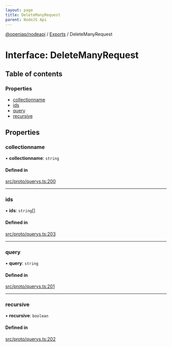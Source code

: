 ```yaml
---
layout: page
title: DeleteManyRequest
parent: NodeJS Api
---
```

[@openiap/nodeapi](../README.md) / [Exports](../modules.md) / DeleteManyRequest

# Interface: DeleteManyRequest

## Table of contents

### Properties

- [collectionname](DeleteManyRequest.md#collectionname)
- [ids](DeleteManyRequest.md#ids)
- [query](DeleteManyRequest.md#query)
- [recursive](DeleteManyRequest.md#recursive)

## Properties

### collectionname

• **collectionname**: `string`

#### Defined in

[src/proto/querys.ts:200](https://github.com/openiap/nodeapi/blob/a6b5438/src/proto/querys.ts#L200)

___

### ids

• **ids**: `string`[]

#### Defined in

[src/proto/querys.ts:203](https://github.com/openiap/nodeapi/blob/a6b5438/src/proto/querys.ts#L203)

___

### query

• **query**: `string`

#### Defined in

[src/proto/querys.ts:201](https://github.com/openiap/nodeapi/blob/a6b5438/src/proto/querys.ts#L201)

___

### recursive

• **recursive**: `boolean`

#### Defined in

[src/proto/querys.ts:202](https://github.com/openiap/nodeapi/blob/a6b5438/src/proto/querys.ts#L202)
